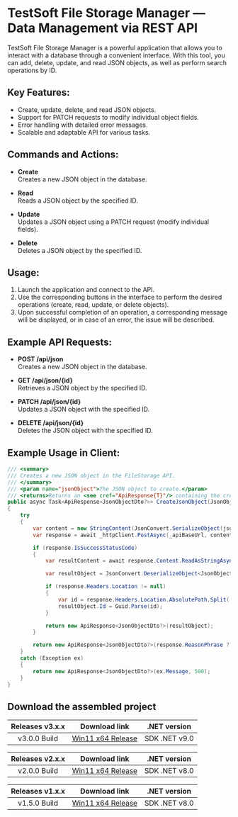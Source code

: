 # TestSoft File Storage Manager — Data Management via REST API
TestSoft File Storage Manager is a powerful application that allows you to interact with a database through a convenient interface. With this tool, you can add, delete, update, and read JSON objects, as well as perform search operations by ID.

## Key Features:
- Create, update, delete, and read JSON objects.
- Support for PATCH requests to modify individual object fields.
- Error handling with detailed error messages.
- Scalable and adaptable API for various tasks.

## Commands and Actions:
- **Create**  
  Creates a new JSON object in the database.

- **Read**  
  Reads a JSON object by the specified ID.

- **Update**  
  Updates a JSON object using a PATCH request (modify individual fields).

- **Delete**  
  Deletes a JSON object by the specified ID.

## Usage:
1. Launch the application and connect to the API.
2. Use the corresponding buttons in the interface to perform the desired operations (create, read, update, or delete objects).
3. Upon successful completion of an operation, a corresponding message will be displayed, or in case of an error, the issue will be described.

## Example API Requests:

- **POST /api/json**  
  Creates a new JSON object in the database.

- **GET /api/json/{id}**  
  Retrieves a JSON object by the specified ID.

- **PATCH /api/json/{id}**  
  Updates a JSON object with the specified ID.

- **DELETE /api/json/{id}**  
  Deletes the JSON object with the specified ID.

## Example Usage in Client:

```csharp
/// <summary>
/// Creates a new JSON object in the FileStorage API.
/// </summary>
/// <param name="jsonObject">The JSON object to create.</param>
/// <returns>Returns an <see cref="ApiResponse{T}"/> containing the created JSON object or an error.</returns>
public async Task<ApiResponse<JsonObjectDto?>> CreateJsonObject(JsonObjectDto jsonObject)
{
    try
    {
        var content = new StringContent(JsonConvert.SerializeObject(jsonObject), Encoding.UTF8, "application/json");
        var response = await _httpClient.PostAsync(_apiBaseUrl, content);

        if (response.IsSuccessStatusCode)
        {
            var resultContent = await response.Content.ReadAsStringAsync();

            var resultObject = JsonConvert.DeserializeObject<JsonObjectDto>(resultContent);

            if (response.Headers.Location != null)
            {
                var id = response.Headers.Location.AbsolutePath.Split('/').Last();
                resultObject.Id = Guid.Parse(id);
            }

            return new ApiResponse<JsonObjectDto?>(resultObject);
        }

        return new ApiResponse<JsonObjectDto?>(response.ReasonPhrase ?? "Unknown error", (int)response.StatusCode);
    }
    catch (Exception ex)
    {
        return new ApiResponse<JsonObjectDto?>(ex.Message, 500);
    }
}
```
## Download the assembled project

| Releases v3.x.x | Download link                                                 |.NET version    |
|:-------------:|:---------------------------------------------------------------:|:--------------:|
| v3.0.0 Build | [Win11 x64 Release](https://github.com/F000NKKK/JsonFileStorage/releases/download/v3.0.0/JsonFileStorage_Win11_x64_build_v3.0.0.zip) |SDK .NET v9.0|

| Releases v2.x.x | Download link                                                 |.NET version    |
|:-------------:|:---------------------------------------------------------------:|:--------------:|
| v2.0.0 Build | [Win11 x64 Release](https://github.com/F000NKKK/JsonFileStorage/releases/download/v2.0.0/JsonFileStorage_Win11_x64_build_v2.0.0.zip) |SDK .NET v8.0|

| Releases v1.x.x | Download link                                                 |.NET version    |
|:-------------:|:---------------------------------------------------------------:|:--------------:|
| v1.5.0 Build | [Win11 x64 Release](https://github.com/F000NKKK/JsonFileStorage/releases/download/v1.5.0/JsonFileStorage_Win11_x64_build_v1.5.0.zip) |SDK .NET v8.0|
